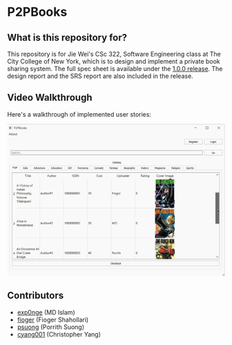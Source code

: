 # P2PBooks

## What is this repository for?
This repository is for Jie Wei's CSc 322, Software Engineering class at The City College of New York, which is to design and implement a private book sharing system.
The full spec sheet is available under the [1.0.0 release](https://github.com/psuong/P2PBooks/releases/tag/1.0.0). The design report and the SRS report are also included in the release.

## Video Walkthrough

Here's a walkthrough of implemented user stories:

<img src='P2PBooks.gif' title='Video Walkthrough' width='' alt='Video Walkthrough' />

## Contributors
* [exp0nge](https://github.com/exp0nge) (MD Islam)
* [fioger](https://github.com/fioger) (Fioger Shahollari)
* [psuong](https://github.com/psuong) (Porrith Suong)
* [cyang001](https://github.com/cyang001) (Christopher Yang)
